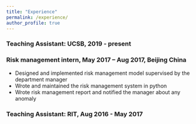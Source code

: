 ```yaml
---
title: "Experience"
permalink: /experience/
author_profile: true
---
```



### Teaching Assistant: UCSB,      2019 - present

### Risk management intern, May 2017 – Aug 2017, Beijing China

* Designed and implemented risk management model supervised by the department manager
* Wrote and maintained the risk management system in python
* Wrote risk management report and notified the manager about any anomaly

   
### Teaching Assistant: RIT,      Aug 2016 - May 2017
